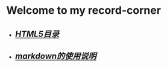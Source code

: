 # Welcome to my record-corner

* ## [***<u>HTML5目录</u>***](./html/html.md) 

* ## [***<u>markdown的使用说明</u>***](./markdown/markdown_grammar.md)


